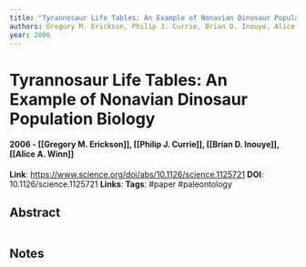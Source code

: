 ```yaml
---
title: "Tyrannosaur Life Tables: An Example of Nonavian Dinosaur Population Biology"
authors: Gregory M. Erickson, Philip J. Currie, Brian D. Inouye, Alice A. Winn
year: 2006
---
```

# Tyrannosaur Life Tables: An Example of Nonavian Dinosaur Population Biology
#### 2006 - [[Gregory M. Erickson]], [[Philip J. Currie]], [[Brian D. Inouye]], [[Alice A. Winn]]
**Link**: https://www.science.org/doi/abs/10.1126/science.1125721
**DOI**: 10.1126/science.1125721
**Links**:
**Tags**: #paper #paleontology 

## Abstract
```

```

## Notes
